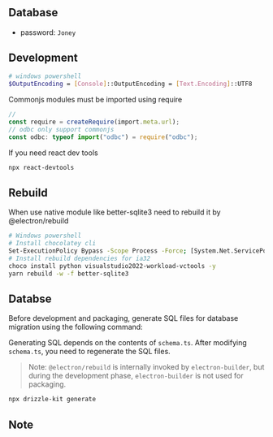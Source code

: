 #

## Database

- password: `Joney`

## Development

```bash
# windows powershell
$OutputEncoding = [Console]::OutputEncoding = [Text.Encoding]::UTF8
```

Commonjs modules must be imported using require

```ts
//
const require = createRequire(import.meta.url);
// odbc only support commonjs
const odbc: typeof import("odbc") = require("odbc");
```

If you need react dev tools

```bash
npx react-devtools
```

## Rebuild

When use native module like better-sqlite3 need to rebuild it by @electron/rebuild

```bash
# Windows powershell
# Install chocolatey cli
Set-ExecutionPolicy Bypass -Scope Process -Force; [System.Net.ServicePointManager]::SecurityProtocol = [System.Net.ServicePointManager]::SecurityProtocol -bor 3072; iex ((New-Object System.Net.WebClient).DownloadString('https://community.chocolatey.org/install.ps1'))
# Install rebuild dependencies for ia32
choco install python visualstudio2022-workload-vctools -y
yarn rebuild -w -f better-sqlite3
```

## Databse

Before development and packaging, generate SQL files for database migration using the following command:

Generating SQL depends on the contents of `schema.ts`. After modifying `schema.ts`, you need to regenerate the SQL files.

> Note: `@electron/rebuild` is internally invoked by `electron-builder`, but during the development phase, `electron-builder` is not used for packaging.

```bash
npx drizzle-kit generate
```

## Note
